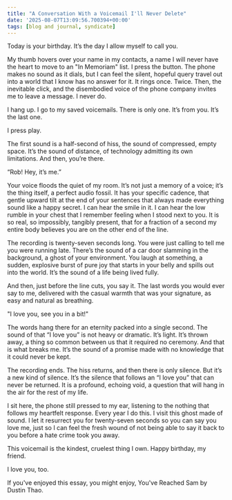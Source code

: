 ```yaml
---
title: "A Conversation With a Voicemail I'll Never Delete"
date: '2025-08-07T13:09:56.700394+00:00'
tags: [blog and journal, syndicate]
---
```


Today is your birthday. It’s the day I allow myself to call you.

My thumb hovers over your name in my contacts, a name I will never have the heart to move to an "In Memoriam" list. I press the button. The phone makes no sound as it dials, but I can feel the silent, hopeful query travel out into a world that I know has no answer for it. It rings once. Twice. Then, the inevitable click, and the disembodied voice of the phone company invites me to leave a message. I never do.

I hang up. I go to my saved voicemails. There is only one. It’s from you. It’s the last one.

I press play.

The first sound is a half-second of hiss, the sound of compressed, empty space. It’s the sound of distance, of technology admitting its own limitations. And then, you’re there.

“Rob! Hey, it’s me.”

Your voice floods the quiet of my room. It’s not just a memory of a voice; it’s the thing itself, a perfect audio fossil. It has your specific cadence, that gentle upward tilt at the end of your sentences that always made everything sound like a happy secret. I can hear the smile in it. I can hear the low rumble in your chest that I remember feeling when I stood next to you. It is so real, so impossibly, tangibly present, that for a fraction of a second my entire body believes you are on the other end of the line.

The recording is twenty-seven seconds long. You were just calling to tell me you were running late. There’s the sound of a car door slamming in the background, a ghost of your environment. You laugh at something, a sudden, explosive burst of pure joy that starts in your belly and spills out into the world. It’s the sound of a life being lived fully.

And then, just before the line cuts, you say it. The last words you would ever say to me, delivered with the casual warmth that was your signature, as easy and natural as breathing.

"I love you, see you in a bit!"

The words hang there for an eternity packed into a single second. The sound of that “I love you” is not heavy or dramatic. It’s light. It’s thrown away, a thing so common between us that it required no ceremony. And that is what breaks me. It’s the sound of a promise made with no knowledge that it could never be kept.

The recording ends. The hiss returns, and then there is only silence. But it’s a new kind of silence. It’s the silence that follows an “I love you” that can never be returned. It is a profound, echoing void, a question that will hang in the air for the rest of my life.

I sit here, the phone still pressed to my ear, listening to the nothing that follows my heartfelt response. Every year I do this. I visit this ghost made of sound. I let it resurrect you for twenty-seven seconds so you can say you love me, just so I can feel the fresh wound of not being able to say it back to you before a hate crime took you away.

This voicemail is the kindest, cruelest thing I own. Happy birthday, my friend.

I love you, too.

If you've enjoyed this essay, you might enjoy, You've Reached Sam by Dustin Thao.